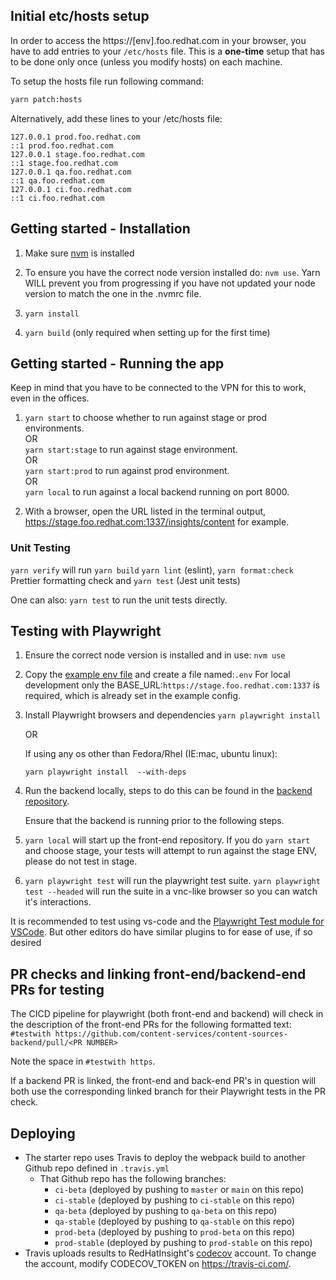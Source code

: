 ## Initial etc/hosts setup

In order to access the https://[env].foo.redhat.com in your browser, you have to add entries to your `/etc/hosts` file. This is a **one-time** setup that has to be done only once (unless you modify hosts) on each machine.

To setup the hosts file run following command:

```bash
yarn patch:hosts
```

Alternatively, add these lines to your /etc/hosts file:

```
127.0.0.1 prod.foo.redhat.com
::1 prod.foo.redhat.com
127.0.0.1 stage.foo.redhat.com
::1 stage.foo.redhat.com
127.0.0.1 qa.foo.redhat.com
::1 qa.foo.redhat.com
127.0.0.1 ci.foo.redhat.com
::1 ci.foo.redhat.com
```

## Getting started - Installation

1. Make sure [nvm](https://github.com/nvm-sh/nvm) is installed

2. To ensure you have the correct node version installed do: `nvm use`.
   Yarn WILL prevent you from progressing if you have not updated your node version to match the one in the .nvmrc file.

3. `yarn install`

4. `yarn build` (only required when setting up for the first time)

## Getting started - Running the app

Keep in mind that you have to be connected to the VPN for this to work, even in the offices.

1. `yarn start` to choose whether to run against stage or prod environments. <br/>
   OR <br/>
   `yarn start:stage` to run against stage environment. <br/>
   OR <br/>
   `yarn start:prod` to run against prod environment. <br/>
   OR <br/>
   `yarn local` to run against a local backend running on port 8000.<br/>

2. With a browser, open the URL listed in the terminal output, https://stage.foo.redhat.com:1337/insights/content for example.

### Unit Testing

`yarn verify` will run `yarn build` `yarn lint` (eslint), `yarn format:check` Prettier formatting check and `yarn test` (Jest unit tests)

One can also: `yarn test` to run the unit tests directly.

## Testing with Playwright

1. Ensure the correct node version is installed and in use: `nvm use`

2. Copy the [example env file](playwright_example.env) and create a file named:`.env`
   For local development only the BASE_URL:`https://stage.foo.redhat.com:1337` is required, which is already set in the example config.

3. Install Playwright browsers and dependencies
   `yarn playwright install `

   OR

   If using any os other than Fedora/Rhel (IE:mac, ubuntu linux):

   `yarn playwright install  --with-deps`

4. Run the backend locally, steps to do this can be found in the [backend repository](https://github.com/content-services/content-sources-backend).

   Ensure that the backend is running prior to the following steps.

5. `yarn local` will start up the front-end repository. If you do `yarn start` and choose stage, your tests will attempt to run against the stage ENV, please do not test in stage.

6. `yarn playwright test` will run the playwright test suite. `yarn playwright test --headed` will run the suite in a vnc-like browser so you can watch it's interactions.

It is recommended to test using vs-code and the [Playwright Test module for VSCode](https://marketplace.visualstudio.com/items?itemName=ms-playwright.playwright). But other editors do have similar plugins to for ease of use, if so desired

## PR checks and linking front-end/backend-end PRs for testing

The CICD pipeline for playwright (both front-end and backend) will check in the description of the front-end PRs for the following formatted text:
`#testwith https://github.com/content-services/content-sources-backend/pull/<PR NUMBER>`

Note the space in `#testwith https`.

If a backend PR is linked, the front-end and back-end PR's in question will both use the corresponding linked branch for their Playwright tests in the PR check.

## Deploying

- The starter repo uses Travis to deploy the webpack build to another Github repo defined in `.travis.yml`
  - That Github repo has the following branches:
    - `ci-beta` (deployed by pushing to `master` or `main` on this repo)
    - `ci-stable` (deployed by pushing to `ci-stable` on this repo)
    - `qa-beta` (deployed by pushing to `qa-beta` on this repo)
    - `qa-stable` (deployed by pushing to `qa-stable` on this repo)
    - `prod-beta` (deployed by pushing to `prod-beta` on this repo)
    - `prod-stable` (deployed by pushing to `prod-stable` on this repo)
- Travis uploads results to RedHatInsight's [codecov](https://codecov.io) account. To change the account, modify CODECOV_TOKEN on https://travis-ci.com/.
